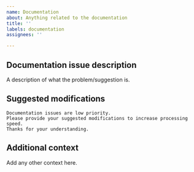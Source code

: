 ```yaml
---
name: Documentation
about: Anything related to the documentation
title: ''
labels: documentation
assignees: ''

---
```


## Documentation issue description
A description of what the problem/suggestion is.

## Suggested modifications
```
Documentation issues are low priority. 
Please provide your suggested modifications to increase processing speed.
Thanks for your understanding.
```

## Additional context
Add any other context here.
